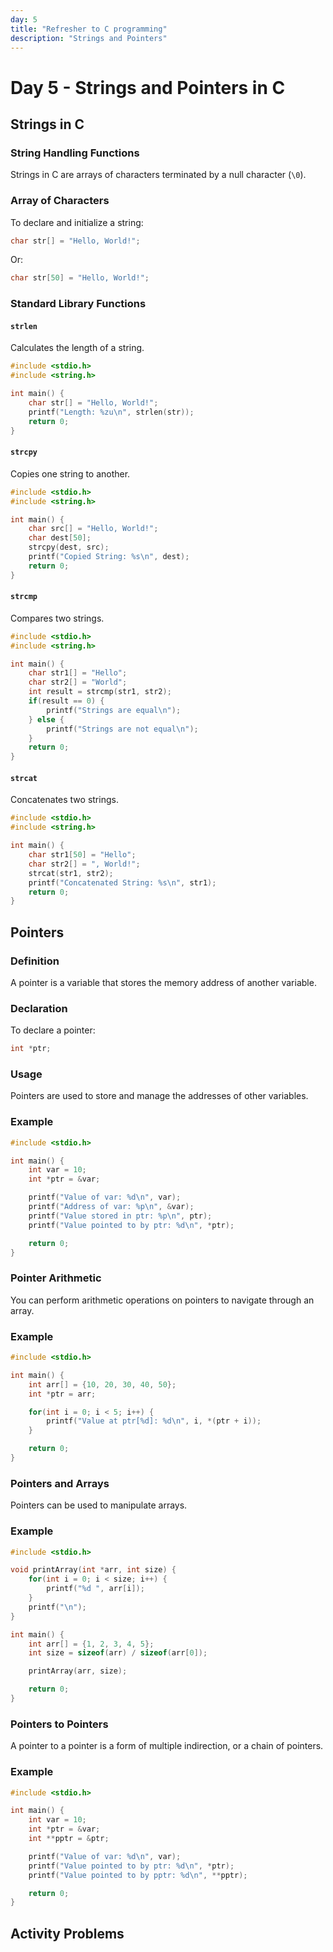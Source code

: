 ```yaml
---
day: 5
title: "Refresher to C programming"
description: "Strings and Pointers"
---
```


# Day 5 - Strings and Pointers in C

## Strings in C

### String Handling Functions
Strings in C are arrays of characters terminated by a null character (`\0`).

### Array of Characters
To declare and initialize a string:
```c
char str[] = "Hello, World!";
```
Or:
```c
char str[50] = "Hello, World!";
```

### Standard Library Functions

#### `strlen`
Calculates the length of a string.
```c
#include <stdio.h>
#include <string.h>

int main() {
    char str[] = "Hello, World!";
    printf("Length: %zu\n", strlen(str));
    return 0;
}
```

#### `strcpy`
Copies one string to another.
```c
#include <stdio.h>
#include <string.h>

int main() {
    char src[] = "Hello, World!";
    char dest[50];
    strcpy(dest, src);
    printf("Copied String: %s\n", dest);
    return 0;
}
```

#### `strcmp`
Compares two strings.
```c
#include <stdio.h>
#include <string.h>

int main() {
    char str1[] = "Hello";
    char str2[] = "World";
    int result = strcmp(str1, str2);
    if(result == 0) {
        printf("Strings are equal\n");
    } else {
        printf("Strings are not equal\n");
    }
    return 0;
}
```

#### `strcat`
Concatenates two strings.
```c
#include <stdio.h>
#include <string.h>

int main() {
    char str1[50] = "Hello";
    char str2[] = ", World!";
    strcat(str1, str2);
    printf("Concatenated String: %s\n", str1);
    return 0;
}
```

## Pointers

### Definition
A pointer is a variable that stores the memory address of another variable.

### Declaration
To declare a pointer:
```c
int *ptr;
```

### Usage
Pointers are used to store and manage the addresses of other variables.

### Example
```c
#include <stdio.h>

int main() {
    int var = 10;
    int *ptr = &var;

    printf("Value of var: %d\n", var);
    printf("Address of var: %p\n", &var);
    printf("Value stored in ptr: %p\n", ptr);
    printf("Value pointed to by ptr: %d\n", *ptr);

    return 0;
}
```

### Pointer Arithmetic
You can perform arithmetic operations on pointers to navigate through an array.

### Example
```c
#include <stdio.h>

int main() {
    int arr[] = {10, 20, 30, 40, 50};
    int *ptr = arr;

    for(int i = 0; i < 5; i++) {
        printf("Value at ptr[%d]: %d\n", i, *(ptr + i));
    }

    return 0;
}
```

### Pointers and Arrays
Pointers can be used to manipulate arrays.

### Example
```c
#include <stdio.h>

void printArray(int *arr, int size) {
    for(int i = 0; i < size; i++) {
        printf("%d ", arr[i]);
    }
    printf("\n");
}

int main() {
    int arr[] = {1, 2, 3, 4, 5};
    int size = sizeof(arr) / sizeof(arr[0]);

    printArray(arr, size);

    return 0;
}
```

### Pointers to Pointers
A pointer to a pointer is a form of multiple indirection, or a chain of pointers.

### Example
```c
#include <stdio.h>

int main() {
    int var = 10;
    int *ptr = &var;
    int **pptr = &ptr;

    printf("Value of var: %d\n", var);
    printf("Value pointed to by ptr: %d\n", *ptr);
    printf("Value pointed to by pptr: %d\n", **pptr);

    return 0;
}
```

## Activity Problems  
<!-- TODO -->
